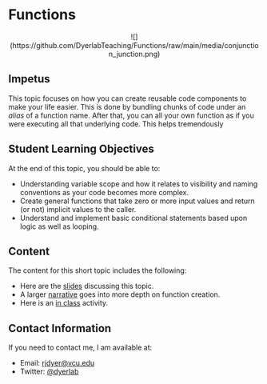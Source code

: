 # Functions

<center>
![](https://github.com/DyerlabTeaching/Functions/raw/main/media/conjunction_junction.png)
</center>


## Impetus

This topic focuses on how you can create reusable code components to make your life easier.  This is done by bundling chunks of code under an *alias* of a function name.  After that, you can all your own function as if you were executing all that underlying code.  This helps tremendously 

## Student Learning Objectives

At the end of this topic, you should be able to:  
 - Understanding variable scope and how it relates to visibility and naming conventions as your code becomes more complex.
 - Create general functions that take zero or more input values and return (or not) implicit values to the caller.
 - Understand and implement basic conditional statements based upon logic as well as looping.

## Content

The content for this short topic includes the following:

 - Here are the [slides](https://dyerlabteaching.github.io/Functions/slides.html) discussing this topic.  
 - A larger [narrative](https://dyerlabteaching.github.io/Functions/narrative.html) goes into more depth on function creation.  
 - Here is an [in class](https://dyerlabteaching.github.io/Functions/in-class.html) activity.  


## Contact Information

If you need to contact me, I am available at:  
 - Email: rjdyer@vcu.edu
 - Twitter: [@dyerlab](https://twitter.com/dyerlab/)
